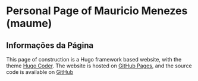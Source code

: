 # Personal Page of Mauricio Menezes (maume)

## Informações da Página

This page of construction is a Hugo framework based website, with the theme [Hugo Coder](https://themes.gohugo.io/themes/hugo-coder/). The website is hosted on [GitHub Pages](https://maume.me/), and the source code is available on [GitHub](https://github.com/mau-me/maume_page)
